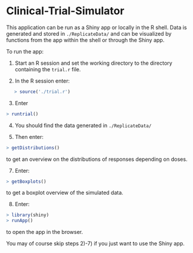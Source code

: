 # Clinical-Trial-Simulator

This application can be run as a Shiny app or locally in the R shell.
Data is generated and stored in `./ReplicateData/` and can be visualized
by functions from the app within the shell or through the Shiny app.

To run the app:

1) Start an R session and set the working directory to the directory
containing the `trial.r` file.

2) In the R session enter:
```r
   > source('./trial.r')
```

3) Enter 
```r
> runtrial()
```

4) You should find the data generated in `./ReplicateData/`

6) Then enter:
```r
> getDistributions()
```

to get an overview on the distributions of responses depending on doses.

7) Enter:
```r
> getBoxplots()
```
   to get a boxplot overview of the simulated data.

8) Enter:
```r
> library(shiny)
> runApp()
```
   to open the app in the browser.

You may of course skip steps 2)-7) if you just want to use the Shiny app.
